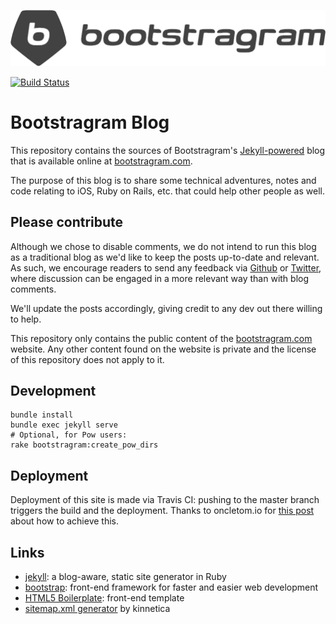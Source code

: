 ![Bootstragram Logo](vendor/assets/images/logo-pixels-1.png)

[![Build Status](https://travis-ci.org/Bootstragram/bootstragram-blog.svg?style=flat-square)](https://travis-ci.org/Bootstragram/bootstragram-blog)

# Bootstragram Blog

This repository contains the sources of Bootstragram's [Jekyll-powered][jekyll]
blog that is available online at [bootstragram.com][bootstragram].

The purpose of this blog is to share some technical adventures, notes and code
relating to iOS, Ruby on Rails, etc. that could help other people as well.

## Please contribute

Although we chose to disable comments, we do not intend to run this blog as a
traditional blog as we'd like to keep the posts up-to-date and relevant. As
such, we encourage readers to send any feedback via [Github][github-issues] or
[Twitter][twitter], where discussion can be engaged in a more relevant way than
with blog comments.

We'll update the posts accordingly, giving credit to any dev out there willing
to help.

This repository only contains the public content of the
[bootstragram.com][bootstragram] website. Any other content found on the website
is private and the license of this repository does not apply to it.

## Development

    bundle install
    bundle exec jekyll serve
    # Optional, for Pow users:
    rake bootstragram:create_pow_dirs

## Deployment

Deployment of this site is made via Travis CI: pushing to the master branch
triggers the build and the deployment. Thanks to oncletom.io for
[this post](https://oncletom.io/2016/travis-ssh-deploy/) about how to achieve this.

## Links

* [jekyll][jekyll]: a blog-aware, static site generator in Ruby
* [bootstrap][bootstrap]: front-end framework for faster and easier web development
* [HTML5 Boilerplate][html5-boilerplate]: front-end template
* [sitemap.xml generator](https://github.com/kinnetica/jekyll-plugins) by kinnetica


[jekyll]: http://jekyllrb.com/ "Transform your text into a monster"
[bootstragram]: http://bootstragram.com "Bootstragram"
[bootstrap]: http://twitter.github.com/bootstrap/ "Bootstrap"
[html5-boilerplate]: http://html5boilerplate.com/ "HTML5 Boilerplate"
[github-issues]: https://github.com/dirtyhenry/bootstragram-blog/issues "Issues on GitHub"
[twitter]: https://twitter.com/dirtyhenry
